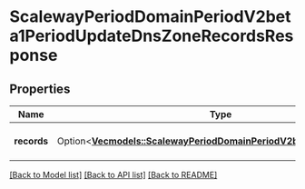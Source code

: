 # ScalewayPeriodDomainPeriodV2beta1PeriodUpdateDnsZoneRecordsResponse

## Properties

Name | Type | Description | Notes
------------ | ------------- | ------------- | -------------
**records** | Option<[**Vec<models::ScalewayPeriodDomainPeriodV2beta1PeriodRecord>**](scaleway.domain.v2beta1.Record.md)> | DNS zone records returned. | [optional]

[[Back to Model list]](../README.md#documentation-for-models) [[Back to API list]](../README.md#documentation-for-api-endpoints) [[Back to README]](../README.md)


